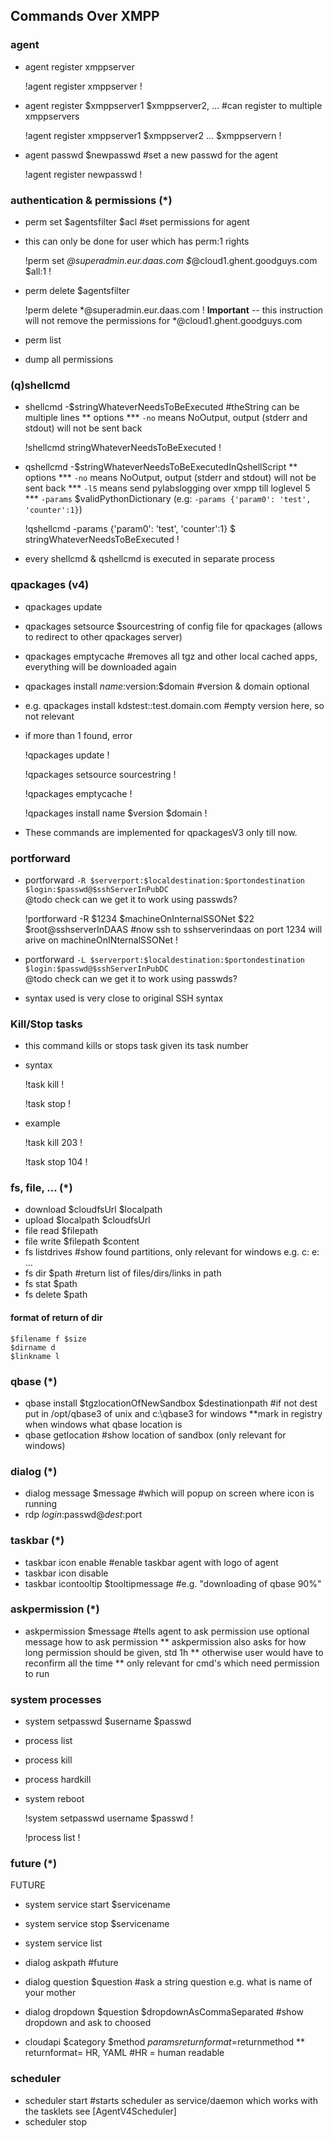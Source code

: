 ## Commands Over XMPP

### agent

* agent register xmppserver

    !agent register
    xmppserver
    !

* agent register $xmppserver1 $xmppserver2, ...  \#can register to multiple xmppservers

    !agent register
    xmppserver1
    $xmppserver2
    ...
    $xmppservern
    !

* agent passwd $newpasswd #set a new passwd for the agent

    !agent register
    newpasswd
    !

### authentication & permissions (*)

* perm set $agentsfilter $acl #set permissions for agent
* this can only be done for user which has perm:1 rights

    !perm set
    *@superadmin.eur.daas.com
    $*@cloud1.ghent.goodguys.com
    $all:1
    !

* perm delete $agentsfilter

    !perm delete
    *@superadmin.eur.daas.com
    !
**Important** -- this instruction will not remove the permissions for \*@cloud1.ghent.goodguys.com

* perm list
* dump all permissions


### (q)shellcmd

* shellcmd \-$stringWhateverNeedsToBeExecuted    #theString can be multiple lines
    ** options
        *** `-no` means NoOutput, output (stderr and stdout) will not be sent back

    !shellcmd
    stringWhateverNeedsToBeExecuted
    !

* qshellcmd -$stringWhateverNeedsToBeExecutedInQshellScript
    ** options
        *** `-no` means NoOutput, output (stderr and stdout) will not be sent back
        *** `-l5` means send pylabslogging over xmpp till loglevel 5
        *** `-params` $validPythonDictionary (e.g: `-params {'param0': 'test', 'counter':1}`)

    !qshellcmd
    -params {'param0': 'test', 'counter':1}
    $ stringWhateverNeedsToBeExecuted
    !

* every shellcmd & qshellcmd is executed in separate process

### qpackages (v4)

* qpackages update
* qpackages setsource $sourcestring of config file for qpackages (allows to redirect to other qpackages server)
* qpackages emptycache  #removes all tgz and other local cached apps, everything will be downloaded again
* qpackages install $name:$version:$domain  #version & domain optional
* e.g. qpackages install kdstest::test.domain.com  #empty version here, so not relevant
* if more than 1 found, error

    !qpackages update
    !
    
    !qpackages setsource
    sourcestring
    !
    
    !qpackages emptycache
    !
    
    !qpackages install
    name
    $version
    $domain
    !

* These commands are implemented for qpackagesV3 only till now.


### portforward

* portforward `-R $serverport:$localdestination:$portondestination $login:$passwd@$sshServerInPubDC`  
@todo check can we get it to work using passwds?

    !portforward
    -R
    $1234
    $machineOnInternalSSONet
    $22
    $root@sshserverInDAAS    #now ssh to sshserverindaas on port 1234 will arive on machineOnINternalSSONet
    !

* portforward `-L $serverport:$localdestination:$portondestination $login:$passwd@$sshServerInPubDC`  
@todo check can we get it to work using passwds?

* syntax used is very close to original SSH syntax


### Kill/Stop tasks

* this command kills or stops task given its task number
* syntax

    !task kill
    <tasknr>
    !
    
    !task stop
    <tasknr>
    !

* example

    !task kill
    203
    !
    
    !task stop
    104
    !


### fs, file, ... (*)

* download $cloudfsUrl $localpath
* upload $localpath $cloudfsUrl
* file read $filepath
* file write $filepath $content
* fs listdrives #show found partitions, only relevant for windows e.g. c: e: ...
* fs dir $path  #return list of files/dirs/links in path
* fs stat $path
* fs delete $path

#### format of return of dir

    $filename f $size
    $dirname d
    $linkname l


### qbase (*)

* qbase install $tgzlocationOfNewSandbox $destinationpath #if not dest put in /opt/qbase3 of unix and c:\qbase3 for windows
    **mark in registry when windows what qbase location is
* qbase getlocation  #show location of sandbox (only relevant for windows)


### dialog (*)

* dialog message $message #which will popup on screen where icon is running
* rdp $login:$passwd@$dest:$port


### taskbar (*)

* taskbar icon enable  #enable taskbar agent with logo of agent
* taskbar icon disable
* taskbar icontooltip $tooltipmessage #e.g. "downloading of qbase 90%"


### askpermission (*)

* askpermission $message  #tells agent to ask permission use optional message how to ask permission
    ** askpermission also asks for how long permission should be given, std 1h
    ** otherwise user would have to reconfirm all the time
    ** only relevant for cmd's which need permission to run

### system processes

* system setpasswd $username $passwd
* process list
* process kill
* process hardkill
* system reboot

    !system setpasswd
    username
    $passwd
    !
    
    !process list
    !


### future (*)

FUTURE
* system service start $servicename
* system service stop $servicename
* system service list
* dialog askpath  #future
* dialog question $question #ask a string question e.g. what is name of your mother
* dialog dropdown $question $dropdownAsCommaSeparated #show dropdown and ask to choosed

* cloudapi $category $method $params returnformat=$returnmethod
    ** returnformat= HR, YAML     #HR = human readable

### scheduler

* scheduler start  #starts scheduler as service/daemon which works with the tasklets see [AgentV4Scheduler]
* scheduler stop